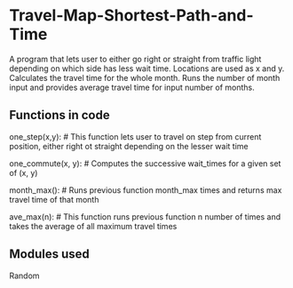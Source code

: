 # Travel-Map-Shortest-Path-and-Time


A program that lets user to either go right or straight from traffic light depending on which side has less wait time. Locations are used as x and y. Calculates the travel time for the whole month. Runs the number of month input and provides average travel time for input number of months.


## Functions in code
one_step(x,y): # This function lets user to travel on step from current position, either right ot straight depending on the lesser wait time

one_commute(x, y): # Computes the successive wait_times for a given set of (x, y)

month_max(): # Runs previous function month_max times and returns max travel time of that month

ave_max(n): # This function runs previous function n number of times and takes the average of all maximum travel times




## Modules used
Random

